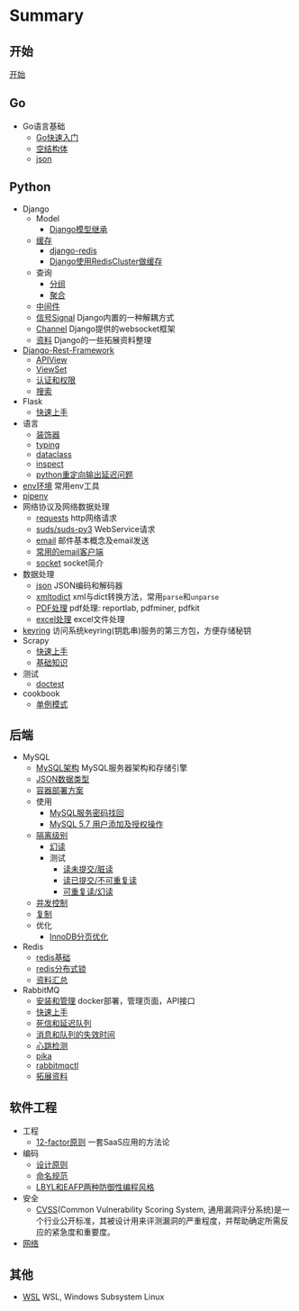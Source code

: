 # Summary

## 开始
[开始](./README.md)

## Go
- Go语言基础
  - [Go快速入门](./go/go快速入门.md)
  - [空结构体](./go/lang/empty_struct.md)
  - [json](./go/std/json.md)

## Python
* Django
    * Model
        - [Django模型继承](./python/django/model/inherit.md) 
    * [缓存](./python/django/cache/cache.md)
        - [django-redis](./python/django/cache/django-redis.md)
        - [Django使用RedisCluster做缓存](./python/django/cache/redis-cluster.md)
    * 查询
        - [分组](./python/django/query/annotate.md) 
        - [聚合](./python/django/query/aggregate-expressions.md)
    * [中间件](./python/django/middleware.md)
    * [信号Signal](./python/django/signal.md) Django内置的一种解耦方式
    * [Channel](./python/django/django_channels/base.md) Django提供的websocket框架
    * [资料](./python/django/resource.md) Django的一些拓展资料整理
* [Django-Rest-Framework](./python/django/django_rest_framework/base.md)
    - [APIView](./python/django/django_rest_framework/views.md)
    - [ViewSet](./python/django/django_rest_framework/viewset.md)
    - [认证和权限](./python/django/django_rest_framework/auth.md)
    - [搜索](./python/django/django_rest_framework/search.md)
* Flask
    - [快速上手](./python/flask/base.md)
* 语言
    - [装饰器](./python/decorator.md)
    - [typing](./python/typing.md)
    - [dataclass](./python/dataclass.md)
    - [inspect](./python/inspect.md)
    - [python重定向输出延迟问题](./python/solutions/python-stdout-redirect.md)
* [env环境](./python/env.md) 常用env工具
* [pipenv](./python/pipenv.md)
* 网络协议及网络数据处理
    - [requests](./python/requests.md) http网络请求
    - [suds/suds-py3](./python/suds.md) WebService请求
    - [email](./python/email/email.md) 邮件基本概念及email发送
    - [常用的email客户端](./python/email/常用的email客户端.md)
    - [socket](./python/socket.md) socket简介
* 数据处理
    - [json](./python/json.md) JSON编码和解码器
    - [xmltodict](./python/xmltodict.md) xml与dict转换方法，常用`parse`和`unparse`
    - [PDF处理](./python/pdf.md) pdf处理: reportlab, pdfminer, pdfkit
    - [excel处理](./python/excel.md) excel文件处理
* [keyring](./python/keyring.md) 访问系统keyring(钥匙串)服务的第三方包，方便存储秘钥
* Scrapy
    - [快速上手](./python/scrapy/start.md)
    - [基础知识](./python/scrapy/基础知识.md)
* 测试
    - [doctest](./python/test/doctest.md)
* cookbook
    - [单例模式](./python/singleton.md)

## 后端
- MySQL
    - [MySQL架构](./backend/mysql/mysql架构.md) MySQL服务器架构和存储引擎
	- [JSON数据类型](./backend/mysql/json.md)
	- [容器部署方案](./backend/mysql/docker.md)
	- 使用
	    - [MySQL服务密码找回](./backend/mysql/usage/mysql-forgot-password.md)
	    - [MySQL 5.7 用户添加及授权操作](./backend/mysql/usage/mysql-grant.md)
	- [隔离级别](./backend/mysql/隔离级别/隔离级别.md)
	    - [幻读](./backend/mysql/隔离级别/幻读.md)
	    - 测试
	        - [读未提交/脏读](./backend/mysql/隔离级别/脏读test.md)
            - [读已提交/不可重复读](./backend/mysql/隔离级别/不可重复读test.md)
            - [可重复读/幻读](./backend/mysql/隔离级别/幻读test.md)
    - [并发控制](./backend/mysql/并发控制.md)
    - [复制](./backend/mysql/复制.md)
    - 优化
    	- [InnoDB分页优化](./backend/mysql/优化/innodb分页优化.md)
- Redis
    - [redis基础](./backend/redis/碎片.md)
    - [redis分布式锁](./backend/redis/redis-lock.md)
    - [资料汇总](./backend/redis/redis复习.md)
- RabbitMQ
    - [安装和管理](./backend/rabbitmq/install.md) docker部署，管理页面，API接口
    - [快速上手](./backend/rabbitmq/tutorial.md)
    - [死信和延迟队列](./backend/rabbitmq/dead-letter.md)
    - [消息和队列的失效时间](./backend/rabbitmq/ttl.md)
    - [心跳检测](./backend/rabbitmq/heartbeat.md)
    - [pika](./backend/rabbitmq/pika.md) 
    - [rabbitmqctl](./backend/rabbitmq/rabbitmqctl.md)
    - [拓展资料](./backend/rabbitmq/资料汇总.md)


## 软件工程
- 工程
  - [12-factor原则](./se/12-factor.md) 一套SaaS应用的方法论
- 编码
  - [设计原则](./code/设计原则.md)
  - [命名规范](./code/naming.md)
  - [LBYL和EAFP两种防御性编程风格](./code/lbyl_n_eafp.md)
- 安全
  - [CVSS](./security/cvss.md)(Common Vulnerability Scoring System, 通用漏洞评分系统)是一个行业公开标准，其被设计用来评测漏洞的严重程度，并帮助确定所需反应的紧急度和重要度。
- [网络](./network/network.md)

## 其他
- [WSL](./windows/wsl.md) WSL, Windows Subsystem Linux


